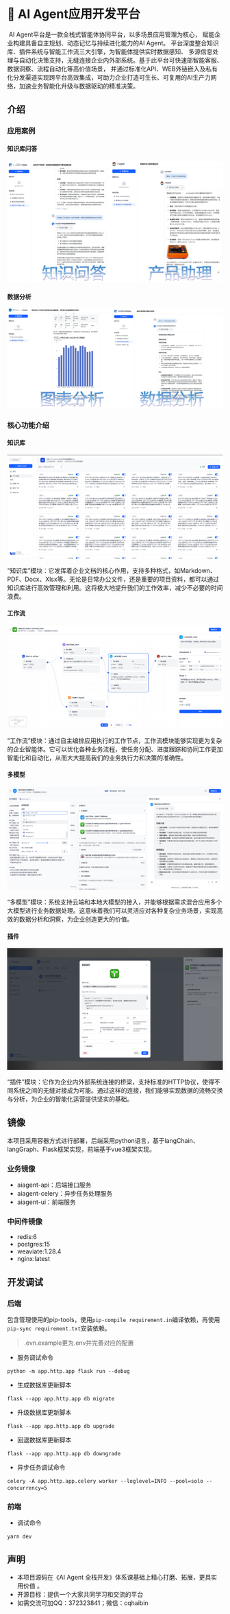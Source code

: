 # :tiger: AI Agent应用开发平台

​       AI Agent平台是一款全栈式智能体协同平台，以多场景应用管理为核心， 赋能企业构建具备自主规划、动态记忆与持续进化能力的AI Agent。 平台深度整合知识库、插件系统与智能工作流三大引擎，为智能体提供实时数据感知、 多源信息处理与自动化决策支持，无缝连接企业内外部系统。基于此平台可快速部智能客服、数据洞察、流程自动化等高价值场景， 并通过标准化API、WEB外链嵌入及私有化分发渠道实现跨平台高效集成，可助力企业打造可生长、可复用的AI生产力网络，加速业务智能化升级与数据驱动的精准决策。

## 介绍

### 应用案例

#### 知识库问答

<img src="demo/example01.jpg" alt="知识库问答" style="zoom:50%;" />

#### 数据分析

<img src="demo/example02.jpg" alt="数据分析" style="zoom:50%;" />

### 核心功能介绍

#### 知识库

<img src="demo/knowledge.jpg" alt="知识库" style="zoom:50%;" />

“知识库”模块：它发挥着企业文档的核心作用，支持多种格式，如Markdown、PDF、Docx、Xlsx等。无论是日常办公文件，还是重要的项目资料，都可以通过知识库进行高效管理和利用。这将极大地提升我们的工作效率，减少不必要的时间浪费。

#### 工作流

<img src="demo/workflow.jpg" alt="工作流" style="zoom:50%;" />

“工作流”模块：通过自主编排应用执行的工作节点，工作流模块能够实现更为复杂的企业智能体。它可以优化各种业务流程，使任务分配、进度跟踪和协同工作更加智能化和自动化，从而大大提高我们的业务执行力和决策的准确性。

#### 多模型

<img src="demo/mutil-model.jpg" alt="多模型" style="zoom:50%;" />

“多模型”模块：系统支持云端和本地大模型的接入，并能够根据需求混合应用多个大模型进行业务数据处理。这意味着我们可以灵活应对各种复杂业务场景，实现高效的数据分析和洞察，为企业创造更大的价值。

#### 插件

<img src="demo/plug.jpg" alt="插件" style="zoom:50%;" />

​	“插件”模块：它作为企业内外部系统连接的桥梁，支持标准的HTTP协议，使得不同系统之间的无缝对接成为可能。通过这样的连接，我们能够实现数据的流畅交换与分析，为企业的智能化运营提供坚实的基础。

## 镜像

本项目采用容器方式进行部署，后端采用python语言，基于langChain、langGraph、Flask框架实现，前端基于vue3框架实现。

### 业务镜像

* aiagent-api：后端接口服务
* aiagent-celery：异步任务处理服务
* aiagent-ui：前端服务

### 中间件镜像

* redis:6
* postgres:15
* weaviate:1.28.4
* nginx:latest

## 开发调试

### 后端

包含管理使用的pip-tools，使用`pip-compile requirement.in`编译依赖，再使用`pip-sync requirement.txt`安装依赖。

> .evn.example更为.env并完善对应的配置

* 服务调试命令

```shell
python -m app.http.app flask run --debug
```

* 生成数据库更新脚本

```shell
flask --app app.http.app db migrate
```

* 升级数据库更新脚本

```shell
flask --app app.http.app db upgrade
```

* 回退数据库更新脚本

```shell
flask --app app.http.app db downgrade
```

* 异步任务调试命令

```shell
celery -A app.http.app.celery worker --loglevel=INFO --pool=solo --concurrency=5
```

### 前端

* 调试命令

```shell
yarn dev
```

##  声明

* 本项目源码在《AI Agent 全栈开发》体系课基础上精心打磨、拓展，更具实用价值 。
* 开源目标：提供一个大家共同学习和交流的平台
* 如需交流可加QQ：372323841；微信：cqhaibin



